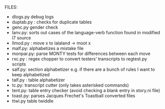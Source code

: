 FILES:

* dlogs.py debug logs
* duptab.py : checks for duplicate tables
* genc.py gender check
* lanv.py: sorts out cases of the language-verb function found in modified I7 source
* llmod.py : move x to lalaland -> moot x
* malf.py: alphabetizes a mistake file
* monpar.py: parse MONTY tests for differences between each move
* rxc.py : regex chopper to convert testers' transcripts to regtest.py scripts
* salf.py: section alphabetizer e.g. if there are a bunch of rules I want to keep alphabetized
* talf.py : table alphabetizer
* tc.py: transcript cutter (only takes asterisked commands)
* tent.py: table entry checker (avoid checking a blank entry in story.ni file)
* toast.py: parses Jacques Frechet's Toastball converted files
* ttwi.py table twiddle
